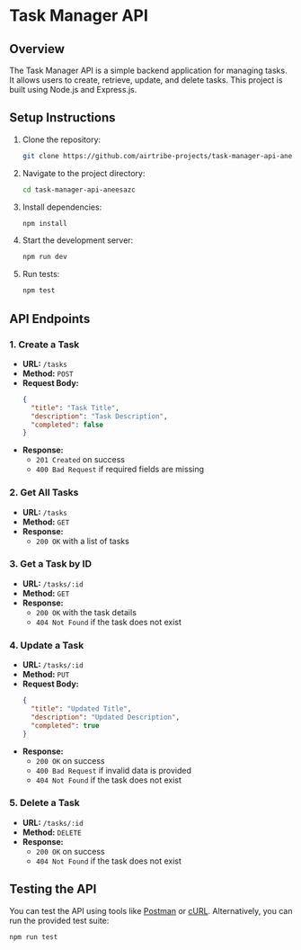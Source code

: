 # Task Manager API

## Overview

The Task Manager API is a simple backend application for managing tasks. It allows users to create, retrieve, update, and delete tasks. This project is built using Node.js and Express.js.

## Setup Instructions

1. Clone the repository:
   ```bash
   git clone https://github.com/airtribe-projects/task-manager-api-aneesazc.git
   ```
2. Navigate to the project directory:
   ```bash
   cd task-manager-api-aneesazc
   ```
3. Install dependencies:
   ```bash
   npm install
   ```
4. Start the development server:
   ```bash
   npm run dev
   ```
5. Run tests:
   ```bash
   npm test
   ```

## API Endpoints

### 1. Create a Task

- **URL:** `/tasks`
- **Method:** `POST`
- **Request Body:**
  ```json
  {
    "title": "Task Title",
    "description": "Task Description",
    "completed": false
  }
  ```
- **Response:**
  - `201 Created` on success
  - `400 Bad Request` if required fields are missing

### 2. Get All Tasks

- **URL:** `/tasks`
- **Method:** `GET`
- **Response:**
  - `200 OK` with a list of tasks

### 3. Get a Task by ID

- **URL:** `/tasks/:id`
- **Method:** `GET`
- **Response:**
  - `200 OK` with the task details
  - `404 Not Found` if the task does not exist

### 4. Update a Task

- **URL:** `/tasks/:id`
- **Method:** `PUT`
- **Request Body:**
  ```json
  {
    "title": "Updated Title",
    "description": "Updated Description",
    "completed": true
  }
  ```
- **Response:**
  - `200 OK` on success
  - `400 Bad Request` if invalid data is provided
  - `404 Not Found` if the task does not exist

### 5. Delete a Task

- **URL:** `/tasks/:id`
- **Method:** `DELETE`
- **Response:**
  - `200 OK` on success
  - `404 Not Found` if the task does not exist

## Testing the API

You can test the API using tools like [Postman](https://www.postman.com/) or [cURL](https://curl.se/). Alternatively, you can run the provided test suite:

```bash
npm run test
```
